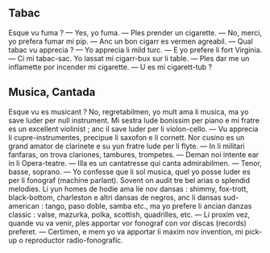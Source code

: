 ## Tabac

Esque vu fuma ? — Yes, yo fuma. — Ples prender un cigarette. — No, merci, yo prefera fumar mi pip. — Anc un bon cigarr es vermen agreabil. — Qual tabac vu apprecia ? — Yo apprecia li mild turc. — E yo prefere li fort Virginia. — Ci mi tabac-sac. Yo lassat mi cigarr-bux sur li table. — Ples dar me un inflamette por incender mi cigarette. — U es mi cigarett-tub ?

## Musica, Cantada

Esque vu es musicant ? No, regretabilmen, yo mult ama li musica, ma yo save luder per null instrument. Mi sestra lude bonissim per piano e mi fratre es un excellent violinist ; anc il save luder per li violon-cello. — Vu apprecia li cupre-instrumentes, precipue li saxofon e li cornett. Nor cusino es un grand amator de clarinete e su yun fratre lude per li flyte. — In li militari fanfaras, on trova clariones, tambures, trompetes. — Deman noi intente ear in li Opera-teatre. — Illa es un cantatresse qui canta admirabilmen. — Tenor, basse, soprano. — Yo confesse que li sol musica, quel yo posse luder es per li fonograf (machine parlant). Sovent on audit tre bel arias o splendid melodies. Li yun homes de hodie ama lie nov dansas : shimmy, fox-trott, black-bottom, charleston e altri dansas de negros, anc li dansas sud-american : tango, paso doble, samba etc., ma yo prefere li ancian danzas classic : valse, mazurka, polka, scottish, quadrilles, etc. — Li proxim vez, quande vu va venir, ples apportar vor fonograf con vor discas (records) preferet. — Certimen, e mem yo va apportar li maxim nov invention, mi pick-up o reproductor radio-fonografic.